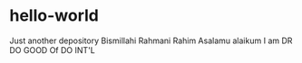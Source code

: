 # hello-world
Just another depository
Bismillahi Rahmani Rahim
Asalamu alaikum 
I am DR DO GOOD Of DO INT'L
